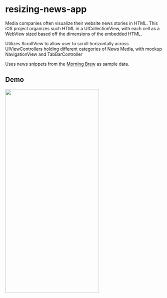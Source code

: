 # resizing-news-app
Media companies often visualize their website news stories in HTML. This iOS project organizes such HTML in a UICollectionView, with each cell as a WebView sized based off the dimensions of the embedded HTML.

Utilizes ScrollView to allow user to scroll horizontally across UIViewControllers holding different categories of News Media, with mockup NavigationView and TabBarController

Uses news snippets from the [Morning Brew](https://www.morningbrew.com/) as sample data.

## Demo
<img src="/demo/MBDemo.gif" width="300" height="650"/>
